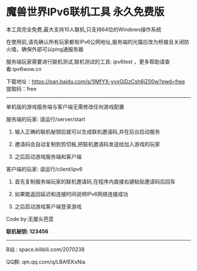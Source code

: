 #  魔兽世界IPv6联机工具 永久免费版

本工具完全免费,最大支持10人联机,只支持64位的Windows操作系统

在使用前,请先确认所有玩家都有IPv6公网地址,服务端的光猫应改为桥接且关闭防火墙，确保外部可以ping通服务器

服务端玩家需要进行联机测试,联机测试的工具: ipv6test  ，更多帮助请查看:ipv6wow.cn


下载地址：https://pan.baidu.com/s/1IMfYX-yvxGiDzCsh6jZ00w?pwd=free 
提取码：free

-------------------------------------------------------------------------------------------------

单机版的游戏服务端与客户端无需修改任何游戏配置

服务端的玩家: 请运行/server/start
  1. 输入正确的联机秘钥后就可以生成联机邀请码,并在后台启动服务
  
  2. 邀请码会自动复制到剪切板,把联机邀请码发送给加入游戏的玩家
  
  3. 之后启动游戏服务端和客户端

客户端的玩家: 请运行/client/ipv6

  1. 首先复制服务端玩家的联机邀请码,在程序内直接右键粘贴邀请码后回车
  
  2. 如果能返回延迟和连接时间说明IPv6网络连接成功
  
  3. 之后启动游戏客户端登录游戏

 Code by:无厘头芭荳

**联机秘钥: 123456**

------------------------------------------------------------------------------------

B站 : space.bilibili.com/2070238

QQ群: qm.qq.com/q/LBAfEKxNia
